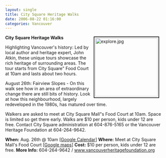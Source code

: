 ```yaml
---
layout: single
title: City Square Heritage Walks
date: 2006-08-22 01:16:00
categories: Vancouver
---
```

<a href="/public/uploads/2006/explore.jpg" rel="lightbox"><img src="/public/uploads/2006/explore.jpg" alt="explore.jpg" title="explore.jpg" style="margin: 5px 10px; padding: 3px" align="right" border="2" height="188" width="200" /></a>

<strong>City Square Heritage Walks</strong>

Highlighting Vancouver's history: Led by local author and heritage expert, John Atkin, these unique tours showcase the rich heritage of surrounding areas. The tour starts from City Square&quot; Food Court at 10am and lasts about two hours.

August 26th: Fairview Slopes - On this walk see how in an area of extraordinary change there are still bits of history. Look at how this neighbourhood, largely redeveloped in the 1980s, has matured over time.

Walkers are asked to meet at City Square Mall&quot;s Food Court at 10am. Space is limited so get there early. Walks are $10 per person, kids under 12 are free. Contact City Square administration at 604-876-5165 or the Vancouver Heritage Foundation at 604-264-9642.

<strong>When:</strong> Aug. 26th @ 10am [<a href="http://www.google.com/calendar/event?action=TEMPLATE&amp;tmeid=ZTRvdDYxb3VhaGthNGxsMWQwNGF1dHYxZmcgYnIwbmZqaDYyNjQ1YXJoMmJ1azNzYWY5ODRAZ3JvdXAuY2FsZW5kYXIuZ29vZ2xlLmNvbQ&amp;tmsrc=YnIwbmZqaDYyNjQ1YXJoMmJ1azNzYWY5ODRAZ3JvdXAuY2FsZW5kYXIuZ29vZ2xlLmNvbQ" target="_blank">Google Calendar</a>]
<strong>Where:</strong> Meet at City Square Mall's Food Court [<a href="http://maps.google.ca/maps?f=q&amp;hl=en&amp;q=555+W+12th+Ave,+Vancouver,+BC&amp;ie=UTF8&amp;z=14&amp;ll=49.264892,-123.116312&amp;spn=0.0205,0.084801&amp;om=1&amp;iwloc=A">Google maps</a>]
<strong>Cost:</strong> $10 per person, kids under 12 are free.
<strong>More Info:</strong> 604-264-9642 / <a href="http://www.vancouverheritagefoundation.org">www.vancouverheritagefoundation.org</a>
